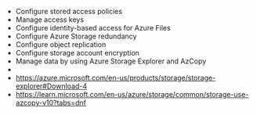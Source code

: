 - Configure stored access policies
- Manage access keys
- Configure identity-based access for Azure Files
- Configure Azure Storage redundancy
- Configure object replication
- Configure storage account encryption
- Manage data by using Azure Storage Explorer and AzCopy
- 
 - https://azure.microsoft.com/en-us/products/storage/storage-explorer#Download-4
  - https://learn.microsoft.com/en-us/azure/storage/common/storage-use-azcopy-v10?tabs=dnf
